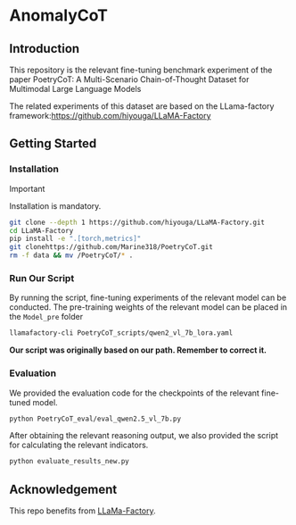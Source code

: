 # AnomalyCoT

## Introduction

This repository is the relevant fine-tuning benchmark experiment of the paper PoetryCoT: A Multi-Scenario Chain-of-Thought Dataset for Multimodal Large Language Models

The related experiments of this dataset are based on the LLama-factory framework:https://github.com/hiyouga/LLaMA-Factory

## Getting Started

### Installation

> [!IMPORTANT]
> Installation is mandatory.

```bash
git clone --depth 1 https://github.com/hiyouga/LLaMA-Factory.git
cd LLaMA-Factory
pip install -e ".[torch,metrics]"
git clonehttps://github.com/Marine318/PoetryCoT.git
rm -f data && mv /PoetryCoT/* .
```

### Run Our Script

By running the script, fine-tuning experiments of the relevant model can be conducted. The pre-training weights of the relevant model can be placed in the ```Model_pre``` folder

```bash
llamafactory-cli PoetryCoT_scripts/qwen2_vl_7b_lora.yaml
```

**Our script was originally based on our path. Remember to correct it.**

### Evaluation

We provided the evaluation code for the checkpoints of the relevant fine-tuned model.

```bash
python PoetryCoT_eval/eval_qwen2.5_vl_7b.py
```

After obtaining the relevant reasoning output, we also provided the script for calculating the relevant indicators.

```bash
python evaluate_results_new.py
```

## Acknowledgement

This repo benefits from [LLaMa-Factory](https://github.com/hiyouga/LLaMA-Factory).